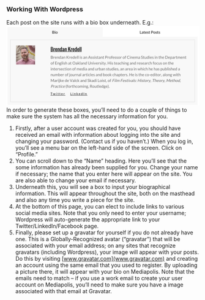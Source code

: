 ### Working With Wordpress

Each post on the site runs with a bio box underneath. E.g.: ![](Screenshot%202015-09-24%2018.56.27.png) In order to generate these boxes, you’ll need to do a couple of things to make sure the system has all the necessary information for you.

1. Firstly, after a user account was created for you, you should have received an email with information about logging into the site and changing your password. (Contact us if you haven’t.) When you log in, you’ll see a menu bar on the left-hand side of the screen. Click on “Profile.”
2. You can scroll down to the “Name” heading. Here you’ll see that the some information has already been supplied for you. Change your name if necessary; the name that you enter here will appear on the site. You are also able to change your email if necessary.
4. Underneath this, you will see a box to input your biographical information. This will appear throughout the site, both on the masthead and also any time you write a piece for the site.
5. At the bottom of this page, you can elect to include links to various social media sites. Note that you only need to enter your username; Wordpress will auto-generate the appropriate link to your Twitter/LinkedIn/Facebook page.
6. Finally, please set up a gravatar for yourself if you do not already have one. This is a Globally-Recognized avatar (“gravatar”) that will be associated with your email address; on any sites that recognize gravatars (including Wordpress), your image will appear with your posts. Do this by visiting [www.gravatar.com](www.gravatar.com) and creating an account using the same email that you used to register. By uploading a picture there, it will appear with your bio on Mediapolis. Note that the emails need to match – if you use a work email to create your user account on Mediapolis, you’ll need to make sure you have a image associated with that email at Gravatar.